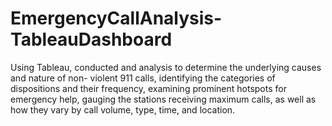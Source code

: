 # EmergencyCallAnalysis-TableauDashboard

Using Tableau, conducted and analysis to determine the underlying causes and nature of non- violent 911 calls,
identifying the categories of dispositions and their frequency, examining prominent hotspots for
emergency help, gauging the stations receiving maximum calls, as well as how they vary by call
volume, type, time, and location.

